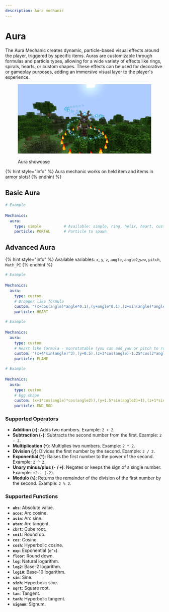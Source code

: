 ```yaml
---
description: Aura mechanic
---
```


# Aura

The Aura Mechanic creates dynamic, particle-based visual effects around the player, triggered by specific  items. Auras are customizable through formulas and particle types, allowing for a wide variety of effects like rings, spirals, hearts, or custom shapes. These effects can be used for decorative or gameplay purposes, adding an immersive visual layer to the player's experience.

<figure><img src="../.gitbook/assets/obraz_2025-01-12_162030861.png" alt=""><figcaption><p>Aura showcase</p></figcaption></figure>

{% hint style="info" %}
Aura mechanic works on held item and items in armor slots!
{% endhint %}

## Basic Aura

```yaml
# Example

Mechanics:
  aura:
    type: simple          # Available: simple, ring, helix, heart, custom
    particle: PORTAL      # Particle to spawn
```

## Advanced Aura

{% hint style="info" %}
Available variables: `x`, `y`, `z`, `angle`, `angle2`,`yaw`, `pitch`, `Math_PI`
{% endhint %}

```yaml
# Example

Mechanics:
  aura:
    type: custom
    # Dropper like formula
    custom: "(x+cos(angle)*angle*0.1),(y+angle*0.1),(z+sin(angle)*angle*0.1)"
    particle: HEART
```

```yaml
# Example

Mechanics:
  aura:
    type: custom
    # Heart like formula - nonrotatable (you can add yaw or pitch to rotate)
    custom: "(x+4*sin(angle)^3),(y+0.5),(z+3*cos(angle)-1.25*cos(2*angle)-0.75*cos(3*angle)-0.25*cos(4*angle))"
    particle: FLAME
```

```yaml
# Example

Mechanics:
  aura:
    type: custom
    # Egg shape
    custom: (x+1*cos(angle)*cos(angle2)),(y+1.5*sin(angle2)+1),(z+1*sin(angle)*cos(angle2))
    particle: END_ROD
```

### Supported Operators

- **Addition (`+`)**: Adds two numbers. Example: `2 + 2`.
- **Subtraction (`-`)**: Subtracts the second number from the first. Example: `2 - 2`.
- **Multiplication (`*`)**: Multiplies two numbers. Example: `2 * 2`.
- **Division (`/`)**: Divides the first number by the second. Example: `2 / 2`.
- **Exponential (`^`)**: Raises the first number to the power of the second. Example: `2 ^ 2`.
- **Unary minus/plus (`-` / `+`)**: Negates or keeps the sign of a single number. Example: `+2 - (-2)`.
- **Modulo (`%`)**: Returns the remainder of the division of the first number by the second. Example: `2 % 2`.

### Supported Functions

- **`abs`**: Absolute value.
- **`acos`**: Arc cosine.
- **`asin`**: Arc sine.
- **`atan`**: Arc tangent.
- **`cbrt`**: Cube root.
- **`ceil`**: Round up.
- **`cos`**: Cosine.
- **`cosh`**: Hyperbolic cosine.
- **`exp`**: Exponential (`e^x`).
- **`floor`**: Round down.
- **`log`**: Natural logarithm.
- **`log2`**: Base-2 logarithm.
- **`log10`**: Base-10 logarithm.
- **`sin`**: Sine.
- **`sinh`**: Hyperbolic sine.
- **`sqrt`**: Square root.
- **`tan`**: Tangent.
- **`tanh`**: Hyperbolic tangent.
- **`signum`**: Signum. 